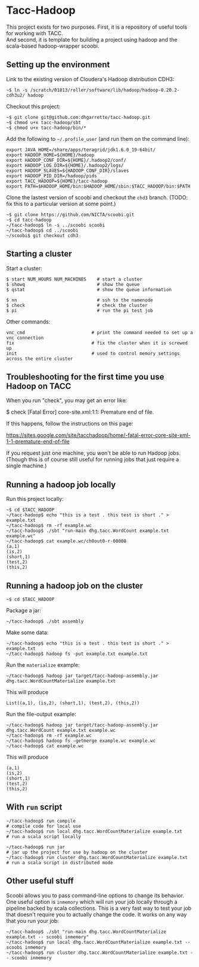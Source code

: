 Tacc-Hadoop
===========

This project exists for two purposes.  First, it is a repository of useful tools for working with TACC.  
And second, it is template for building a project using hadoop and the scala-based hadoop-wrapper scoobi.


Setting up the environment
--------------------------

Link to the existing version of Cloudera's Hadoop distribution CDH3:

    ~$ ln -s /scratch/01813/roller/software/lib/hadoop/hadoop-0.20.2-cdh3u2/ hadoop
        
Checkout this project:

    ~$ git clone git@github.com:dhgarrette/tacc-hadoop.git
    ~$ chmod u+x tacc-hadoop/sbt
    ~$ chmod u+x tacc-hadoop/bin/*

Add the following to `~/.profile_user` (and run them on the command line):

    export JAVA_HOME=/share/apps/teragrid/jdk1.6.0_19-64bit/
    export HADOOP_HOME=${HOME}/hadoop
    export HADOOP_CONF_DIR=${HOME}/.hadoop2/conf/
    export HADOOP_LOG_DIR=${HOME}/.hadoop2/logs/
    export HADOOP_SLAVES=${HADOOP_CONF_DIR}/slaves
    export HADOOP_PID_DIR=/hadoop/pids
    export TACC_HADOOP=${HOME}/tacc-hadoop
    export PATH=$HADOOP_HOME/bin:$HADOOP_HOME/sbin:$TACC_HADOOP/bin:$PATH

Clone the lastest version of scoobi and checkout the `chd3` branch. (TODO: fix this to a particular version at some point.)

    ~$ git clone https://github.com/NICTA/scoobi.git
    ~$ cd tacc-hadoop
    ~/tacc-hadoop$ ln -s ../scoobi scoobi
    ~/tacc-hadoop$ cd ../scoobi
    ~/scoobi$ git checkout cdh3


Starting a cluster
------------------

Start a cluster:

    $ start NUM_HOURS NUM_MACHINES    # start a cluster
    $ showq                           # show the queue
    $ qstat                           # show the queue information

    $ nn                              # ssh to the namenode
    $ check                           # check the cluster
    $ pi                              # run the pi test job

Other commands:

    vnc_cmd                         # print the command needed to set up a vnc connection
    fix                             # fix the cluster when it is screwed up
    init                            # used to control memory settings across the entire cluster


Troubleshooting for the first time you use Hadoop on TACC
---------------------------------------------------------

When you run "check", you may get an error like:
 
$ check
[Fatal Error] core-site.xml:1:1: Premature end of file.
<more error output>

If this happens, follow the instructions on this page:

  https://sites.google.com/site/tacchadoop/home/-fatal-error-core-site-xml-1-1-premature-end-of-file


If you request just one machine, you won't be able to run Hadoop jobs. (Though this is of course still useful for running jobs that just require a single machine.)


Running a hadoop job locally
----------------------------

Run this project locally:

    ~$ cd $TACC_HADOOP
    ~/tacc-hadoop$ echo "this is a test . this test is short ." > example.txt
    ~/tacc-hadoop$ rm -rf example.wc
    ~/tacc-hadoop$ ./sbt "run-main dhg.tacc.WordCount example.txt example.wc"
    ~/tacc-hadoop$ cat example.wc/ch0out0-r-00000
    (a,1)
    (is,2)
    (short,1)
    (test,2)
    (this,2)


Running a hadoop job on the cluster
-----------------------------------

    ~$ cd $TACC_HADOOP

Package a jar:

    ~/tacc-hadoop$ ./sbt assembly
    
Make some data:
    
    ~/tacc-hadoop$ echo "this is a test . this test is short ." > example.txt
    ~/tacc-hadoop$ hadoop fs -put example.txt example.txt

Run the `materialize` example:

    ~/tacc-hadoop$ hadoop jar target/tacc-hadoop-assembly.jar dhg.tacc.WordCountMaterialize example.txt
    
This will produce

    List((a,1), (is,2), (short,1), (test,2), (this,2))

Run the file-output example:

    ~/tacc-hadoop$ hadoop jar target/tacc-hadoop-assembly.jar dhg.tacc.WordCount example.txt example.wc
    ~/tacc-hadoop$ rm -rf example.wc
    ~/tacc-hadoop$ hadoop fs -getmerge example.wc example.wc
    ~/tacc-hadoop$ cat example.wc

This will produce

    (a,1)
    (is,2)
    (short,1)
    (test,2)
    (this,2)


With `run` script
-----------------

    ~/tacc-hadoop$ run compile                                                # compile code for local use
    ~/tacc-hadoop$ run local dhg.tacc.WordCountMaterialize example.txt        # run a scala script locally

    ~/tacc-hadoop$ run jar                                                    # jar up the project for use by hadoop on the cluster
    ~/tacc-hadoop$ run cluster dhg.tacc.WordCountMaterialize example.txt      # run a scala script in distributed mode


Other useful stuff
------------------

Scoobi allows you to pass command-line options to change its behavior.  One useful
option is `inmemory` which will run your job locally through a pipeline backed by
scala collections.  This is a very fast way to test your job that doesn't require
you to actually change the code.  It works on any way that you run your job:

    ~/tacc-hadoop$ ./sbt "run-main dhg.tacc.WordCountMaterialize example.txt -- scoobi inmemory"
    ~/tacc-hadoop$ run local dhg.tacc.WordCountMaterialize example.txt -- scoobi inmemory
    ~/tacc-hadoop$ run cluster dhg.tacc.WordCountMaterialize example.txt -- scoobi inmemory
